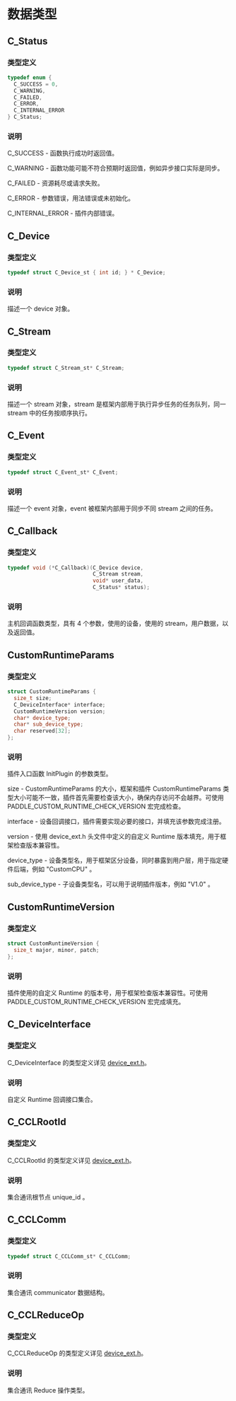 # 数据类型

## C_Status

### 类型定义

```c++
typedef enum {
  C_SUCCESS = 0,
  C_WARNING,
  C_FAILED,
  C_ERROR,
  C_INTERNAL_ERROR
} C_Status;
```

### 说明

C_SUCCESS - 函数执行成功时返回值。

C_WARNING - 函数功能可能不符合预期时返回值，例如异步接口实际是同步。

C_FAILED - 资源耗尽或请求失败。

C_ERROR - 参数错误，用法错误或未初始化。

C_INTERNAL_ERROR - 插件内部错误。

## C_Device

### 类型定义

```c++
typedef struct C_Device_st { int id; } * C_Device;
```

### 说明

描述一个 device 对象。

## C_Stream

### 类型定义

```c++
typedef struct C_Stream_st* C_Stream;
```

### 说明

描述一个 stream 对象，stream 是框架内部用于执行异步任务的任务队列，同一 stream 中的任务按顺序执行。

## C_Event

### 类型定义

```c++
typedef struct C_Event_st* C_Event;
```

### 说明

描述一个 event 对象，event 被框架内部用于同步不同 stream 之间的任务。

## C_Callback

### 类型定义

```c++
typedef void (*C_Callback)(C_Device device,
                           C_Stream stream,
                           void* user_data,
                           C_Status* status);
```

### 说明

主机回调函数类型，具有 4 个参数，使用的设备，使用的 stream，用户数据，以及返回值。

## CustomRuntimeParams

### 类型定义

```c++
struct CustomRuntimeParams {
  size_t size;
  C_DeviceInterface* interface;
  CustomRuntimeVersion version;
  char* device_type;
  char* sub_device_type;
  char reserved[32];
};
```

### 说明

插件入口函数 InitPlugin 的参数类型。

size - CustomRuntimeParams 的大小，框架和插件 CustomRuntimeParams 类型大小可能不一致，插件首先需要检查该大小，确保内存访问不会越界。可使用 PADDLE_CUSTOM_RUNTIME_CHECK_VERSION 宏完成检查。

interface - 设备回调接口，插件需要实现必要的接口，并填充该参数完成注册。

version - 使用 device_ext.h 头文件中定义的自定义 Runtime 版本填充，用于框架检查版本兼容性。

device_type - 设备类型名，用于框架区分设备，同时暴露到用户层，用于指定硬件后端，例如 "CustomCPU" 。

sub_device_type - 子设备类型名，可以用于说明插件版本，例如 "V1.0" 。

## CustomRuntimeVersion

### 类型定义

```c++
struct CustomRuntimeVersion {
  size_t major, minor, patch;
};
```

### 说明

插件使用的自定义 Runtime 的版本号，用于框架检查版本兼容性。可使用 PADDLE_CUSTOM_RUNTIME_CHECK_VERSION 宏完成填充。

## C_DeviceInterface

### 类型定义

C_DeviceInterface 的类型定义详见 [device_ext.h](https://github.com/PaddlePaddle/Paddle/blob/develop/paddle/phi/backends/device_ext.h)。

### 说明

自定义 Runtime 回调接口集合。

## C_CCLRootId

### 类型定义

C_CCLRootId 的类型定义详见 [device_ext.h](https://github.com/PaddlePaddle/Paddle/blob/develop/paddle/phi/backends/device_ext.h)。

### 说明

集合通讯根节点 unique_id 。

## C_CCLComm

### 类型定义

```c++
typedef struct C_CCLComm_st* C_CCLComm;
```

### 说明

集合通讯 communicator 数据结构。

## C_CCLReduceOp

### 类型定义

C_CCLReduceOp 的类型定义详见 [device_ext.h](https://github.com/PaddlePaddle/Paddle/blob/develop/paddle/phi/backends/device_ext.h)。

### 说明

集合通讯 Reduce 操作类型。
